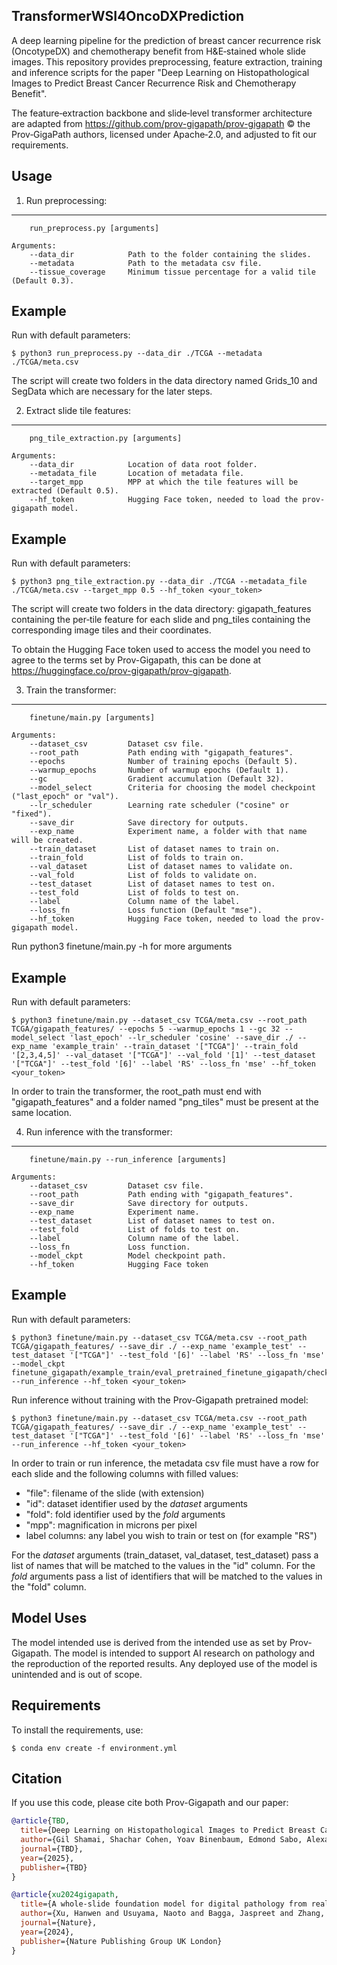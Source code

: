 TransformerWSI4OncoDXPrediction
-----
A deep learning pipeline for the prediction of breast cancer recurrence risk (OncotypeDX) and chemotherapy benefit from H&E‑stained whole slide images. This repository provides preprocessing, feature extraction, training and inference scripts for the paper "Deep Learning on Histopathological Images to Predict Breast Cancer Recurrence Risk and Chemotherapy Benefit".

The feature‑extraction backbone and slide‑level transformer architecture are adapted from https://github.com/prov-gigapath/prov-gigapath © the Prov‑GigaPath authors, licensed under Apache‑2.0, and adjusted to fit our requirements.


Usage
-----

1) Run preprocessing:
-------------------
        run_preprocess.py [arguments]
    
    Arguments:
        --data_dir            Path to the folder containing the slides.
        --metadata            Path to the metadata csv file.
        --tissue_coverage     Minimum tissue percentage for a valid tile (Default 0.3).
        
Example
-------
Run with default parameters:

    $ python3 run_preprocess.py --data_dir ./TCGA --metadata ./TCGA/meta.csv
    
The script will create two folders in the data directory named Grids_10 and SegData which are necessary for the later steps.


2) Extract slide tile features:
--------------------------
        png_tile_extraction.py [arguments]
    
    Arguments:
        --data_dir            Location of data root folder.
        --metadata_file       Location of metadata file.
        --target_mpp          MPP at which the tile features will be extracted (Default 0.5).
        --hf_token            Hugging Face token, needed to load the prov-gigapath model.
        
Example
-------
Run with default parameters:

    $ python3 png_tile_extraction.py --data_dir ./TCGA --metadata_file ./TCGA/meta.csv --target_mpp 0.5 --hf_token <your_token>
    
The script will create two folders in the data directory: gigapath_features containing the per‑tile feature for each slide and png_tiles containing the corresponding image tiles and their coordinates.

To obtain the Hugging Face token used to access the model you need to agree to the terms set by Prov-Gigapath, this can be done at https://huggingface.co/prov-gigapath/prov-gigapath.


3) Train the transformer:
----------------------
        finetune/main.py [arguments]
    
    Arguments:
        --dataset_csv         Dataset csv file.
        --root_path           Path ending with "gigapath_features".
        --epochs              Number of training epochs (Default 5).
        --warmup_epochs       Number of warmup epochs (Default 1).
        --gc                  Gradient accumulation (Default 32).
        --model_select        Criteria for choosing the model checkpoint ("last_epoch" or "val").
        --lr_scheduler        Learning rate scheduler ("cosine" or "fixed").
        --save_dir            Save directory for outputs.
        --exp_name            Experiment name, a folder with that name will be created.
        --train_dataset       List of dataset names to train on.
        --train_fold          List of folds to train on.
        --val_dataset         List of dataset names to validate on.
        --val_fold            List of folds to validate on.
        --test_dataset        List of dataset names to test on.
        --test_fold           List of folds to test on.
        --label               Column name of the label.
        --loss_fn             Loss function (Default "mse").
        --hf_token            Hugging Face token, needed to load the prov-gigapath model.
        
Run python3 finetune/main.py -h for more arguments
        
Example
-------
Run with default parameters:

    $ python3 finetune/main.py --dataset_csv TCGA/meta.csv --root_path TCGA/gigapath_features/ --epochs 5 --warmup_epochs 1 --gc 32 --model_select 'last_epoch' --lr_scheduler 'cosine' --save_dir ./ --exp_name 'example_train' --train_dataset '["TCGA"]' --train_fold '[2,3,4,5]' --val_dataset '["TCGA"]' --val_fold '[1]' --test_dataset '["TCGA"]' --test_fold '[6]' --label 'RS' --loss_fn 'mse' --hf_token <your_token>

In order to train the transformer, the root_path must end with "gigapath_features" and a folder named "png_tiles" must be present at the same location.


4) Run inference with the transformer:
-----------------------------------
        finetune/main.py --run_inference [arguments]
    
    Arguments:
        --dataset_csv         Dataset csv file.
        --root_path           Path ending with "gigapath_features".
        --save_dir            Save directory for outputs.
        --exp_name            Experiment name.
        --test_dataset        List of dataset names to test on.
        --test_fold           List of folds to test on.
        --label               Column name of the label.
        --loss_fn             Loss function.
        --model_ckpt          Model checkpoint path.
        --hf_token            Hugging Face token
        
Example
-------
Run with default parameters:

    $ python3 finetune/main.py --dataset_csv TCGA/meta.csv --root_path TCGA/gigapath_features/ --save_dir ./ --exp_name 'example_test' --test_dataset '["TCGA"]' --test_fold '[6]' --label 'RS' --loss_fn 'mse' --model_ckpt finetune_gigapath/example_train/eval_pretrained_finetune_gigapath/checkpoint.pt --run_inference --hf_token <your_token>

Run inference without training with the Prov-Gigapath pretrained model:

    $ python3 finetune/main.py --dataset_csv TCGA/meta.csv --root_path TCGA/gigapath_features/ --save_dir ./ --exp_name 'example_test' --test_dataset '["TCGA"]' --test_fold '[6]' --label 'RS' --loss_fn 'mse' --run_inference --hf_token <your_token>


In order to train or run inference, the metadata csv file must have a row for each slide and the following columns with filled values:

 - "file": filename of the slide (with extension)
 - "id": dataset identifier used by the *dataset* arguments
 - "fold": fold identifier used by the *fold* arguments
 - "mpp": magnification in microns per pixel
 - label columns: any label you wish to train or test on (for example "RS")
 
For the *dataset* arguments (train_dataset, val_dataset, test_dataset) pass a list of names that will be matched to the values in the "id" column. For the *fold* arguments pass a list of identifiers that will be matched to the values in the "fold" column.


Model Uses
----------
The model intended use is derived from the intended use as set by Prov-Gigapath. The model is intended to support AI research on pathology and the reproduction of the reported results. Any deployed use of the model is unintended and is out of scope.


Requirements
------- 

To install the requirements, use:
    
    $ conda env create -f environment.yml


Citation
--------
If you use this code, please cite both Prov-Gigapath and our paper:

```bibtex
@article{TBD,
  title={Deep Learning on Histopathological Images to Predict Breast Cancer Recurrence Risk and Chemotherapy Benefit},
  author={Gil Shamai, Shachar Cohen, Yoav Binenbaum, Edmond Sabo, Alexandra Cretu, Chen Mayer, Iris Barshak, Tal Goldman, Gil Bar-Sela, António Polónia, Howard M. Frederick, Dezheng Huo, Alexander T. Pearson, ECOG-ACRIN authors, Ron Kimmel, and Dvir Aran},
  journal={TBD},
  year={2025},
  publisher={TBD}
}
```

```bibtex
@article{xu2024gigapath,
  title={A whole-slide foundation model for digital pathology from real-world data},
  author={Xu, Hanwen and Usuyama, Naoto and Bagga, Jaspreet and Zhang, Sheng and Rao, Rajesh and Naumann, Tristan and Wong, Cliff and Gero, Zelalem and González, Javier and Gu, Yu and Xu, Yanbo and Wei, Mu and Wang, Wenhui and Ma, Shuming and Wei, Furu and Yang, Jianwei and Li, Chunyuan and Gao, Jianfeng and Rosemon, Jaylen and Bower, Tucker and Lee, Soohee and Weerasinghe, Roshanthi and Wright, Bill J. and Robicsek, Ari and Piening, Brian and Bifulco, Carlo and Wang, Sheng and Poon, Hoifung},
  journal={Nature},
  year={2024},
  publisher={Nature Publishing Group UK London}
}
```
